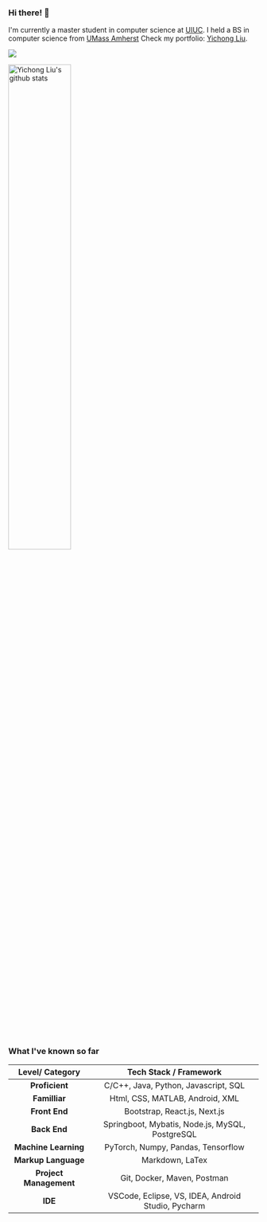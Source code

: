 ### Hi there! 👋 

<p>
I'm currently a master student in computer science at <a href="https://illinois.edu/">UIUC</a>. I held a BS in computer science from <a href="https://www.umass.edu/">UMass Amherst</a> Check my portfolio: <a href="https://www.yichongliu.com/">Yichong Liu</a>. </p>

![](https://komarev.com/ghpvc/?username=YiChong-Liu)


 <a href="https://github.com/YiChong-Liu">    <img width="50%" height="50%" align="center" alt="Yichong Liu's github stats" src="https://github-readme-stats.vercel.app/api?username=YiChong-Liu&hide_border=true&show_icons=true&count_private=true&include_all_commits=true" /></a>

###                                          																										What I've known so far

|    Level/ Category     |               Tech Stack / Framework               |
| :--------------------: | :------------------------------------------------: |
|     **Proficient**     |        C/C++, Java, Python, Javascript, SQL        |
|     **Familliar**      |          Html, CSS, MATLAB, Android, XML           |
|     **Front End**      |            Bootstrap, React.js, Next.js            |
|      **Back End**      |  Springboot, Mybatis, Node.js, MySQL, PostgreSQL   |
|  **Machine Learning**  |         PyTorch, Numpy, Pandas, Tensorflow         |
|  **Markup Language**   |                  Markdown, LaTex                   |
| **Project Management** |            Git, Docker, Maven, Postman             |
|        **IDE**         | VSCode, Eclipse, VS, IDEA, Android Studio, Pycharm |

